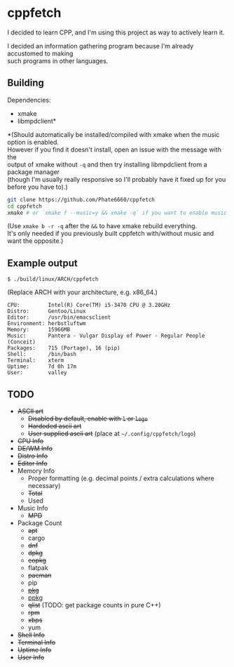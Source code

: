 # cppfetch

I decided to learn CPP, and I'm using this project as way to actively learn it.

I decided an information gathering program because I'm already accustomed to making<br>
such programs in other languages.

## Building

Dependencies:
- xmake
- libmpdclient\*

\*(Should automatically be installed/compiled with xmake when the music option is enabled.<br>
However if you find it doesn't install, open an issue with the message with the<br>
output of xmake without `-q` and then try installing libmpdclient from a package manager<br>
(though I'm usually really responsive so I'll probably have it fixed up for you before you have to).)

```bash
git clone https://github.com/Phate6660/cppfetch
cd cppfetch
xmake # or `xmake f --music=y && xmake -q` if you want to enable music info
```

(Use `xmake b -r -q` after the `&&` to have xmake rebuild everything.<br>
It's only needed if you previously built cppfetch with/without music and want the opposite.)

## Example output

`$ ./build/linux/ARCH/cppfetch`

(Replace ARCH with your architecture, e.g. x86\_64.)

```
CPU:         Intel(R) Core(TM) i5-3470 CPU @ 3.20GHz
Distro:      Gentoo/Linux
Editor:      /usr/bin/emacsclient
Environment: herbstluftwm
Memory:      15966MB
Music:       Pantera - Vulgar Display of Power - Regular People (Conceit)
Packages:    715 (Portage), 16 (pip)
Shell:       /bin/bash
Terminal:    xterm
Uptime:      7d 0h 17m
User:        valley
```

## TODO

- ~~ASCII art~~
  + ~~Disabled by default, enable with `l` or `logo`~~
  + ~~Hardoded ascii art~~
  + ~~User supplied ascii art~~ (place at `~/.config/cppfetch/logo`)
- ~~CPU Info~~
- ~~DE/WM Info~~
- ~~Distro Info~~
- ~~Editor Info~~
- Memory Info
  + Proper formatting (e.g. decimal points / extra calculations where necessary)
  + ~~Total~~
  + Used
- Music Info
  + ~~MPD~~
- Package Count
  + ~~apt~~
  + cargo
  + ~~dnf~~
  + ~~dpkg~~
  + ~~eopkg~~
  + flatpak
  + ~~pacman~~
  + pip
  + ~~[pkg](https://github.com/Phate6660/pkg)~~
  + [ppkg](https://github.com/Phate6660/ppkg)
  + ~~qlist~~ (TODO: get package counts in pure C++)
  + ~~rpm~~
  + ~~xbps~~
  + yum
- ~~Shell Info~~
- ~~Terminal Info~~
- ~~Uptime Info~~
- ~~User Info~~
